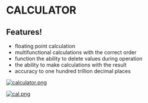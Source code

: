 # CALCULATOR

## Features!

- floating point calculation
- multifunctional calculations with the correct order
- function the ability to delete values ​​during operation
- the ability to make calculations with the result
- accuracy to one hundred trillion decimal places


[![calculator.png](https://i.postimg.cc/zGPChzJs/calculator.png)](https://postimg.cc/bZkScjSg)

[![cal.png](https://i.postimg.cc/Wp8cPCpD/cal.png)](https://postimg.cc/nMXP4dDZ)

